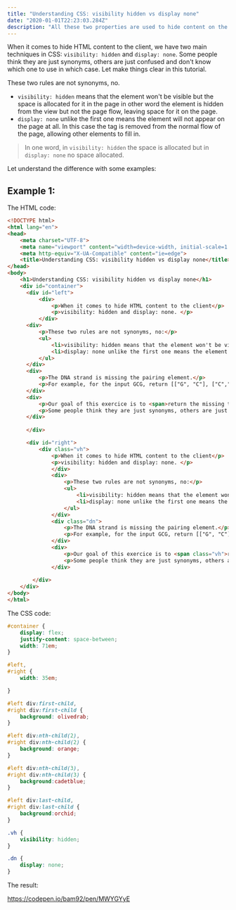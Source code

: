 ```yaml
---
title: "Understanding CSS: visibility hidden vs display none"
date: "2020-01-01T22:23:03.284Z"
description: "All these two properties are used to hide content on the page, let see how they are different"
---
```


When it comes to hide HTML content to the client, we have two main techniques in CSS: ```visibility: hidden``` and ```display: none```. Some people think they are just synonyms, others are just confused and don't know which one to use in which case. Let make things clear in this tutorial.

These two rules are not synonyms, no. 
* ```visibility: hidden``` means that the element won't be visible but the space is allocated for it in the page in other word the element is hidden from the view but not the page flow, leaving space for it on the page.
*  ```display: none``` unlike the first one means the element will not appear on the page at all. In this case the tag is removed from the normal flow of the page, allowing other elements to fill in.

>In one word, in ```visibility: hidden``` the space is allocated but in ```display: none``` no space allocated. 

Let understand the difference with some examples:

## Example 1:

The HTML code:

```html
<!DOCTYPE html>
<html lang="en">
<head>
    <meta charset="UTF-8">
    <meta name="viewport" content="width=device-width, initial-scale=1.0">
    <meta http-equiv="X-UA-Compatible" content="ie=edge">
    <title>Understanding CSS: visibility hidden vs display none</title>
</head>
<body>
    <h1>Understanding CSS: visibility hidden vs display none</h1>
    <div id="container">
      <div id="left">
          <div>
              <p>When it comes to hide HTML content to the client</p> 
              <p>visibility: hidden and display: none. </p>
          </div>
      <div>
          <p>These two rules are not synonyms, no:</p> 
          <ul>
              <li>visibility: hidden means that the element won't be visible but the space is allocated</li>
              <li>display: none unlike the first one means the element will</li>
          </ul>
      </div>
      <div>
          <p>The DNA strand is missing the pairing element.</p> 
          <p>For example, for the input GCG, return [["G", "C"], ["C","G"],["G", "C"]]</p>
      </div>  
      <div>
          <p>Our goal of this exercice is to <span>return the missing trand</span>  into a 2d array</p> 
          <p>Some people think they are just synonyms, others are just confused </p>
      </div>
                
      </div>

      <div id="right">
          <div class="vh">
              <p>When it comes to hide HTML content to the client</p> 
              <p>visibility: hidden and display: none. </p>
              </div>
              <div>
                  <p>These two rules are not synonyms, no:</p> 
                  <ul>
                      <li>visibility: hidden means that the element won't be visible but the space is allocated</li>
                      <li>display: none unlike the first one means the element will</li>
                  </ul>
              </div>
              <div class="dn">
                  <p>The DNA strand is missing the pairing element.</p> 
                  <p>For example, for the input GCG, return [["G", "C"], ["C","G"],["G", "C"]]</p>
              </div>
              <div>
                  <p>Our goal of this exercice is to <span class="vh">return the missing trand</span>  into a 2d array</p> 
                  <p>Some people think they are just synonyms, others are just confused </p>
              </div>
              
        </div>
    </div>
</body>
</html>
```

The CSS code:

```css
#container {
    display: flex;
    justify-content: space-between;
    width: 71em;
}

#left,
#right {
    width: 35em;

}

#left div:first-child,
#right div:first-child {
    background: olivedrab;
}

#left div:nth-child(2),
#right div:nth-child(2) {
    background: orange;
}

#left div:nth-child(3),
#right div:nth-child(3) {
    background:cadetblue;
}

#left div:last-child,
#right div:last-child {
    background:orchid;
}

.vh {
    visibility: hidden;
}

.dn {
    display: none;
}
```

The result: 

https://codepen.io/bam92/pen/MWYGYyE